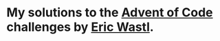 # My solutions to the [Advent of Code](https://adventofcode.com/) challenges by [Eric Wastl](http://was.tl/).
